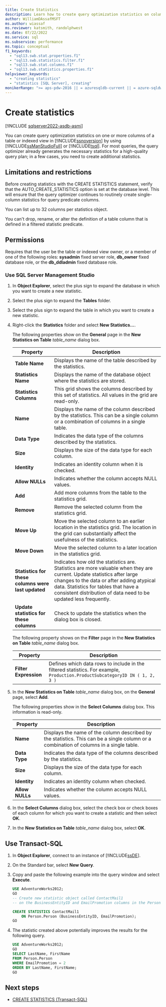 ```yaml
---
title: Create Statistics
description: Learn how to create query optimization statistics on columns of a table or indexed view in SQL Server by using SQL Server Management Studio or Transact-SQL.
author: WilliamDAssafMSFT
ms.author: wiassaf
ms.reviewer: katsmith, randolphwest
ms.date: 07/22/2022
ms.service: sql
ms.subservice: performance
ms.topic: conceptual
f1_keywords:
  - "sql13.swb.stat.properties.f1"
  - "sql13.swb.statistics.filter.f1"
  - "sql13.swb.stat.columns.f1"
  - "sql13.swb.statistics.properties.f1"
helpviewer_keywords:
  - "creating statistics"
  - "statistics [SQL Server], creating"
monikerRange: ">= aps-pdw-2016 || = azuresqldb-current || = azure-sqldw-latest || >= sql-server-2016 || >= sql-server-linux-2017 || = azuresqldb-mi-current"
---
```

# Create statistics

[!INCLUDE [sqlserver2022-asdb-asmi](../../includes/applies-to-version/sqlserver2022-asdb-asmi.md)]

You can create query optimization statistics on one or more columns of a table or indexed view in [!INCLUDE[ssnoversion](../../includes/ssnoversion-md.md)] by using [!INCLUDE[ssManStudioFull](../../includes/ssmanstudiofull-md.md)] or [!INCLUDE[tsql](../../includes/tsql-md.md)]. For most queries, the query optimizer already generates the necessary statistics for a high-quality query plan; in a few cases, you need to create additional statistics.

## <a id="Restrictions"></a> Limitations and restrictions

Before creating statistics with the CREATE STATISTICS statement, verify that the AUTO_CREATE_STATISTICS option is set at the database level. This will ensure that the query optimizer continues to routinely create single-column statistics for query predicate columns.

You can list up to 32 columns per statistics object.

You can't drop, rename, or alter the definition of a table column that is defined in a filtered statistic predicate.

## Permissions

Requires that the user be the table or indexed view owner, or a member of one of the following roles: **sysadmin** fixed server role, **db_owner** fixed database role, or the **db_ddladmin** fixed database role.

### Use SQL Server Management Studio

1. In **Object Explorer**, select the plus sign to expand the database in which you want to create a new statistic.

1. Select the plus sign to expand the **Tables** folder.

1. Select the plus sign to expand the table in which you want to create a new statistic.

1. Right-click the **Statistics** folder and select **New Statistics...**.

   The following properties show on the **General** page in the **New Statistics on Table** *table_name* dialog box.

   |Property|Description|
   | --- | --- |
   |**Table Name**|Displays the name of the table described by the statistics.|
   |**Statistics Name**|Displays the name of the database object where the statistics are stored.|
   |**Statistics Columns**|This grid shows the columns described by this set of statistics. All values in the grid are read-only.|
   |**Name**|Displays the name of the column described by the statistics. This can be a single column or a combination of columns in a single table.|
   |**Data Type**|Indicates the data type of the columns described by the statistics.|
   |**Size**|Displays the size of the data type for each column.|
   |**Identity**|Indicates an identity column when it is checked.|
   |**Allow NULLs**|Indicates whether the column accepts NULL values.|
   |**Add**|Add more columns from the table to the statistics grid.|
   |**Remove**|Remove the selected column from the statistics grid.|
   |**Move Up**|Move the selected column to an earlier location in the statistics grid. The location in the grid can substantially affect the usefulness of the statistics.|
   |**Move Down**|Move the selected column to a later location in the statistics grid.|
   |**Statistics for these columns were last updated**|Indicates how old the statistics are. Statistics are more valuable when they are current. Update statistics after large changes to the data or after adding atypical data. Statistics for tables that have a consistent distribution of data need to be updated less frequently.|
   |**Update statistics for these columns**|Check to update the statistics when the dialog box is closed.|

   The following property shows on the **Filter** page in the **New Statistics on Table** *table_name* dialog box.

   |Property|Description|
   | --- | --- |
   |**Filter Expression**|Defines which data rows to include in the filtered statistics. For example, `Production.ProductSubcategoryID IN ( 1, 2, 3 )`|

1. In the **New Statistics on Table** *table_name* dialog box, on the **General** page, select **Add**.

   The following properties show in the **Select Columns** dialog box. This information is read-only.

   |Property|Description|
   | --- | --- |
   |**Name**|Displays the name of the column described by the statistics. This can be a single column or a combination of columns in a single table.|
   |**Data Type**|Indicates the data type of the columns described by the statistics.|
   |**Size**|Displays the size of the data type for each column.|
   |**Identity**|Indicates an identity column when checked.|
   |**Allow NULLs**|Indicates whether the column accepts NULL values.|

1. In the **Select Columns** dialog box, select the check box or check boxes of each column for which you want to create a statistic and then select **OK**.

1. In the **New Statistics on Table** *table_name* dialog box, select **OK**.

## Use Transact-SQL

1. In **Object Explorer**, connect to an instance of [!INCLUDE[ssDE](../../includes/ssde-md.md)].

1. On the Standard bar, select **New Query**.

1. Copy and paste the following example into the query window and select **Execute**.

   ```sql
   USE AdventureWorks2012;
   GO
   -- Create new statistic object called ContactMail1
   -- on the BusinessEntityID and EmailPromotion columns in the Person.Person table.

   CREATE STATISTICS ContactMail1
       ON Person.Person (BusinessEntityID, EmailPromotion);
   GO
   ```

1. The statistic created above potentially improves the results for the following query.

   ```sql
   USE AdventureWorks2012;
   GO
   SELECT LastName, FirstName
   FROM Person.Person
   WHERE EmailPromotion = 2
   ORDER BY LastName, FirstName;
   GO
   ```

## Next steps

- [CREATE STATISTICS (Transact-SQL)](../../t-sql/statements/create-statistics-transact-sql.md)
